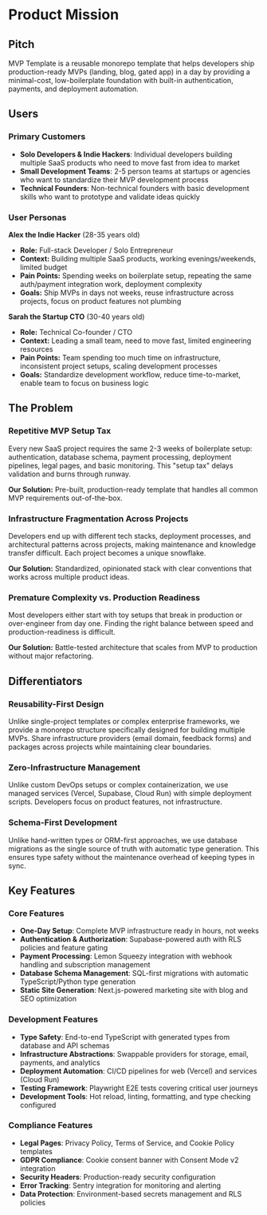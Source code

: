 # Product Mission

## Pitch

MVP Template is a reusable monorepo template that helps developers ship production-ready MVPs (landing, blog, gated app) in a day by providing a minimal-cost, low-boilerplate foundation with built-in authentication, payments, and deployment automation.

## Users

### Primary Customers

- **Solo Developers & Indie Hackers**: Individual developers building multiple SaaS products who need to move fast from idea to market
- **Small Development Teams**: 2-5 person teams at startups or agencies who want to standardize their MVP development process
- **Technical Founders**: Non-technical founders with basic development skills who want to prototype and validate ideas quickly

### User Personas

**Alex the Indie Hacker** (28-35 years old)
- **Role:** Full-stack Developer / Solo Entrepreneur
- **Context:** Building multiple SaaS products, working evenings/weekends, limited budget
- **Pain Points:** Spending weeks on boilerplate setup, repeating the same auth/payment integration work, deployment complexity
- **Goals:** Ship MVPs in days not weeks, reuse infrastructure across projects, focus on product features not plumbing

**Sarah the Startup CTO** (30-40 years old)
- **Role:** Technical Co-founder / CTO
- **Context:** Leading a small team, need to move fast, limited engineering resources
- **Pain Points:** Team spending too much time on infrastructure, inconsistent project setups, scaling development processes
- **Goals:** Standardize development workflow, reduce time-to-market, enable team to focus on business logic

## The Problem

### Repetitive MVP Setup Tax

Every new SaaS project requires the same 2-3 weeks of boilerplate setup: authentication, database schema, payment processing, deployment pipelines, legal pages, and basic monitoring. This "setup tax" delays validation and burns through runway.

**Our Solution:** Pre-built, production-ready template that handles all common MVP requirements out-of-the-box.

### Infrastructure Fragmentation Across Projects

Developers end up with different tech stacks, deployment processes, and architectural patterns across projects, making maintenance and knowledge transfer difficult. Each project becomes a unique snowflake.

**Our Solution:** Standardized, opinionated stack with clear conventions that works across multiple product ideas.

### Premature Complexity vs. Production Readiness

Most developers either start with toy setups that break in production or over-engineer from day one. Finding the right balance between speed and production-readiness is difficult.

**Our Solution:** Battle-tested architecture that scales from MVP to production without major refactoring.

## Differentiators

### Reusability-First Design

Unlike single-project templates or complex enterprise frameworks, we provide a monorepo structure specifically designed for building multiple MVPs. Share infrastructure providers (email domain, feedback forms) and packages across projects while maintaining clear boundaries.

### Zero-Infrastructure Management

Unlike custom DevOps setups or complex containerization, we use managed services (Vercel, Supabase, Cloud Run) with simple deployment scripts. Developers focus on product features, not infrastructure.

### Schema-First Development

Unlike hand-written types or ORM-first approaches, we use database migrations as the single source of truth with automatic type generation. This ensures type safety without the maintenance overhead of keeping types in sync.

## Key Features

### Core Features

- **One-Day Setup**: Complete MVP infrastructure ready in hours, not weeks
- **Authentication & Authorization**: Supabase-powered auth with RLS policies and feature gating
- **Payment Processing**: Lemon Squeezy integration with webhook handling and subscription management
- **Database Schema Management**: SQL-first migrations with automatic TypeScript/Python type generation
- **Static Site Generation**: Next.js-powered marketing site with blog and SEO optimization

### Development Features

- **Type Safety**: End-to-end TypeScript with generated types from database and API schemas
- **Infrastructure Abstractions**: Swappable providers for storage, email, payments, and analytics
- **Deployment Automation**: CI/CD pipelines for web (Vercel) and services (Cloud Run)
- **Testing Framework**: Playwright E2E tests covering critical user journeys
- **Development Tools**: Hot reload, linting, formatting, and type checking configured

### Compliance Features

- **Legal Pages**: Privacy Policy, Terms of Service, and Cookie Policy templates
- **GDPR Compliance**: Cookie consent banner with Consent Mode v2 integration
- **Security Headers**: Production-ready security configuration
- **Error Tracking**: Sentry integration for monitoring and alerting
- **Data Protection**: Environment-based secrets management and RLS policies
